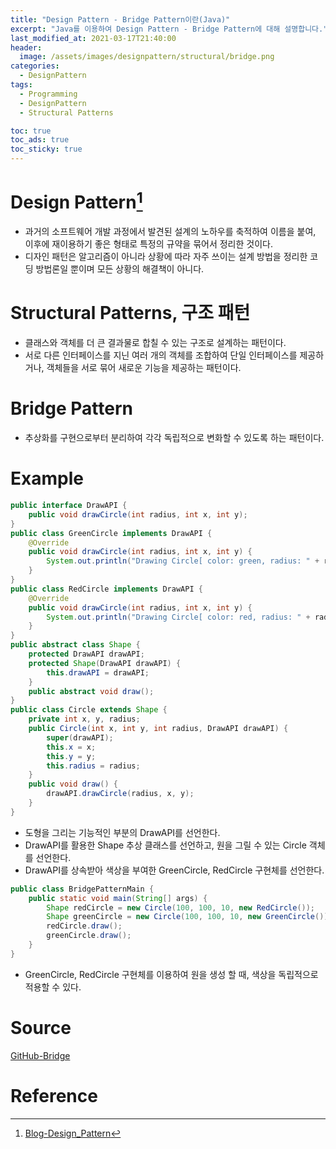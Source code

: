 ```yaml
---
title: "Design Pattern - Bridge Pattern이란(Java)"
excerpt: "Java를 이용하여 Design Pattern - Bridge Pattern에 대해 설명합니다."
last_modified_at: 2021-03-17T21:40:00
header:
  image: /assets/images/designpattern/structural/bridge.png
categories:
  - DesignPattern
tags:
  - Programming
  - DesignPattern
  - Structural Patterns

toc: true
toc_ads: true
toc_sticky: true
---
```

# Design Pattern[^DesignPattern]
- 과거의 소프트웨어 개발 과정에서 발견된 설계의 노하우를 축적하여 이름을 붙여, 이후에 재이용하기 좋은 형태로 특정의 규약을 묶어서 정리한 것이다.
- 디자인 패턴은 알고리즘이 아니라 상황에 따라 자주 쓰이는 설계 방법을 정리한 코딩 방법론일 뿐이며 모든 상황의 해결책이 아니다.

# Structural Patterns, 구조 패턴
- 클래스와 객체를 더 큰 결과물로 합칠 수 있는 구조로 설계하는 패턴이다.
- 서로 다른 인터페이스를 지닌 여러 개의 객체를 조합하여 단일 인터페이스를 제공하거나, 객체들을 서로 묶어 새로운 기능을 제공하는 패턴이다.

# Bridge Pattern
- 추상화를 구현으로부터 분리하여 각각 독립적으로 변화할 수 있도록 하는 패턴이다.

# Example
```java
public interface DrawAPI {
	public void drawCircle(int radius, int x, int y);
}
public class GreenCircle implements DrawAPI {
	@Override
	public void drawCircle(int radius, int x, int y) {
		System.out.println("Drawing Circle[ color: green, radius: " + radius + ", x: " + x + ", " + y + "]");
	}
}
public class RedCircle implements DrawAPI {
	@Override
	public void drawCircle(int radius, int x, int y) {
		System.out.println("Drawing Circle[ color: red, radius: " + radius + ", x: " + x + ", " + y + "]");
	}
}
public abstract class Shape {
	protected DrawAPI drawAPI;
	protected Shape(DrawAPI drawAPI) {
		this.drawAPI = drawAPI;
	}
	public abstract void draw();
}
public class Circle extends Shape {
	private int x, y, radius;
	public Circle(int x, int y, int radius, DrawAPI drawAPI) {
		super(drawAPI);
		this.x = x;
		this.y = y;
		this.radius = radius;
	}
	public void draw() {
		drawAPI.drawCircle(radius, x, y);
	}
}
```

- 도형을 그리는 기능적인 부분의 DrawAPI를 선언한다.
- DrawAPI를 활용한 Shape 추상 클래스를 선언하고, 원을 그릴 수 있는 Circle 객체를 선언한다.
- DrawAPI를 상속받아 색상을 부여한 GreenCircle, RedCircle 구현체를 선언한다.

```java
public class BridgePatternMain {
	public static void main(String[] args) {
		Shape redCircle = new Circle(100, 100, 10, new RedCircle());
		Shape greenCircle = new Circle(100, 100, 10, new GreenCircle());
		redCircle.draw();
		greenCircle.draw();
	}
}
```

- GreenCircle, RedCircle 구현체를 이용하여 원을 생성 할 때, 색상을 독립적으로 적용할 수 있다.

# Source
[GitHub-Bridge](https://github.com/GracefulSoul/Sample/tree/master/src/main/java/gracefulsoul/designpattern/structural/bridge)

# Reference
[^DesignPattern]: [Blog-Design_Pattern](../designpattern)